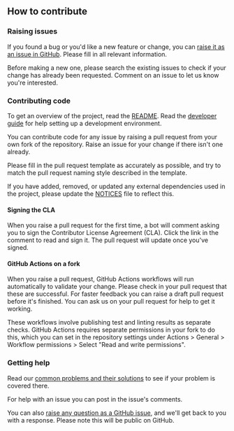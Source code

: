 ## How to contribute

### Raising issues

If you found a bug or you'd like a new feature or change, you
can [raise it as an issue in GitHub](https://github.com/gchq/sleeper/issues/new). Please fill in all relevant
information.

Before making a new one, please search the existing issues to check if your change has already been requested.
Comment on an issue to let us know you're interested.

### Contributing code

To get an overview of the project, read the [README](README.md). Read the [developer guide](docs/11-dev-guide.md) for
help setting up a development environment.

You can contribute code for any issue by raising a pull request from your own fork of the repository. Raise an issue
for your change if there isn't one already.

Please fill in the pull request template as accurately as possible, and try to match the pull request naming style
described in the template.

If you have added, removed, or updated any external dependencies used in the project, please update the
[NOTICES](NOTICES) file to reflect this.

#### Signing the CLA

When you raise a pull request for the first time, a bot will comment asking you to sign the Contributor License
Agreement (CLA). Click the link in the comment to read and sign it. The pull request will update once you've signed.

#### GitHub Actions on a fork

When you raise a pull request, GitHub Actions workflows will run automatically to validate your change. Please check in
your pull request that these are successful. For faster feedback you can raise a draft pull request before it's
finished. You can ask us on your pull request for help to get it working.

These workflows involve publishing test and linting results as separate checks. GitHub Actions requires separate
permissions in your fork to do this, which you can set in the repository settings under
Actions > General > Workflow permissions > Select "Read and write permissions".

### Getting help

Read our [common problems and their solutions](docs/15-common-problems-and-their-solutions.md) to see if your problem
is covered there.

For help with an issue you can post in the issue's comments.

You can also [raise any question as a GitHub issue](https://github.com/gchq/sleeper/issues/new), and we'll get back to
you with a response. Please note this will be public on GitHub.
